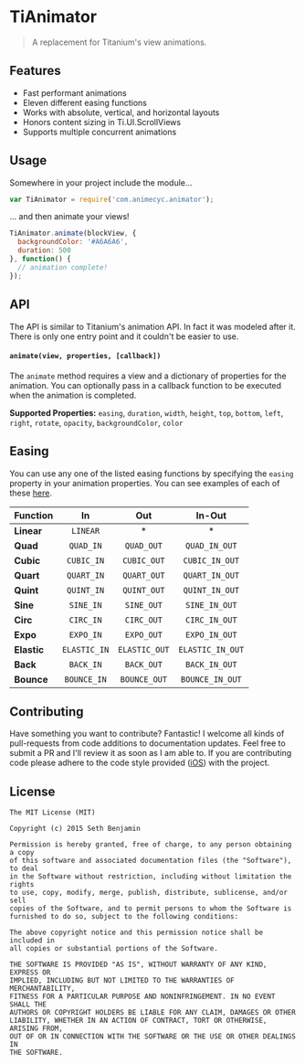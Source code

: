 # TiAnimator
> A replacement for Titanium's view animations.

## Features
* Fast performant animations
* Eleven different easing functions
* Works with absolute, vertical, and horizontal layouts
* Honors content sizing in Ti.UI.ScrollViews
* Supports multiple concurrent animations

## Usage
Somewhere in your project include the module...
```javascript
var TiAnimator = require('com.animecyc.animator');
```
... and then animate your views!
```javascript
TiAnimator.animate(blockView, {
  backgroundColor: '#A6A6A6',
  duration: 500
}, function() {
  // animation complete!
});
```

## API
The API is similar to Titanium's animation API. In fact it was modeled after it. There is only one entry point and it couldn't be easier to use.

#### `animate(view, properties, [callback])`
The `animate` method requires a view and a dictionary of properties for the animation. You can optionally pass in a callback function to be executed when the animation is completed.

**Supported Properties:** `easing`, `duration`, `width`, `height`, `top`, `bottom`, `left`, `right`, `rotate`, `opacity`, `backgroundColor`, `color`

## Easing
You can use any one of the listed easing functions by specifying the `easing` property in your animation properties. You can see examples of each of these [here](http://easings.net/).

Function    | In           | Out           | In-Out
----------- | :----------: | :-----------: | :--------------:
**Linear**  | `LINEAR`     | *             | *
**Quad**    | `QUAD_IN`    | `QUAD_OUT`    | `QUAD_IN_OUT`
**Cubic**   | `CUBIC_IN`   | `CUBIC_OUT`   | `CUBIC_IN_OUT`
**Quart**   | `QUART_IN`   | `QUART_OUT`   | `QUART_IN_OUT`
**Quint**   | `QUINT_IN`   | `QUINT_OUT`   | `QUINT_IN_OUT`
**Sine**    | `SINE_IN`    | `SINE_OUT`    | `SINE_IN_OUT`
**Circ**    | `CIRC_IN`    | `CIRC_OUT`    | `CIRC_IN_OUT`
**Expo**    | `EXPO_IN`    | `EXPO_OUT`    | `EXPO_IN_OUT`
**Elastic** | `ELASTIC_IN` | `ELASTIC_OUT` | `ELASTIC_IN_OUT`
**Back**    | `BACK_IN`    | `BACK_OUT`    | `BACK_IN_OUT`
**Bounce**  | `BOUNCE_IN`  | `BOUNCE_OUT`  | `BOUNCE_IN_OUT`

## Contributing
Have something you want to contribute? Fantastic! I welcome all kinds of pull-requests from code additions to documentation updates. Feel free to submit a PR and I'll review it as soon as I am able to. If you are contributing code please adhere to the code style provided ([iOS](iphone/.clang-format)) with the project.

## License
```
The MIT License (MIT)

Copyright (c) 2015 Seth Benjamin

Permission is hereby granted, free of charge, to any person obtaining a copy
of this software and associated documentation files (the "Software"), to deal
in the Software without restriction, including without limitation the rights
to use, copy, modify, merge, publish, distribute, sublicense, and/or sell
copies of the Software, and to permit persons to whom the Software is
furnished to do so, subject to the following conditions:

The above copyright notice and this permission notice shall be included in
all copies or substantial portions of the Software.

THE SOFTWARE IS PROVIDED "AS IS", WITHOUT WARRANTY OF ANY KIND, EXPRESS OR
IMPLIED, INCLUDING BUT NOT LIMITED TO THE WARRANTIES OF MERCHANTABILITY,
FITNESS FOR A PARTICULAR PURPOSE AND NONINFRINGEMENT. IN NO EVENT SHALL THE
AUTHORS OR COPYRIGHT HOLDERS BE LIABLE FOR ANY CLAIM, DAMAGES OR OTHER
LIABILITY, WHETHER IN AN ACTION OF CONTRACT, TORT OR OTHERWISE, ARISING FROM,
OUT OF OR IN CONNECTION WITH THE SOFTWARE OR THE USE OR OTHER DEALINGS IN
THE SOFTWARE.
```

